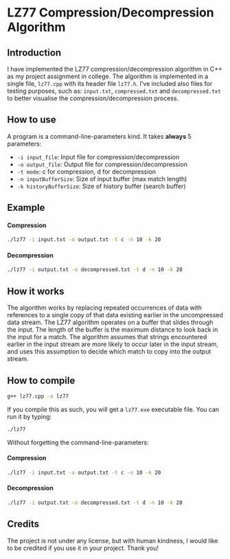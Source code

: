 # LZ77 Compression/Decompression Algorithm

## Introduction

I have implemented the LZ77 compression/decompression algorithm in C++ as my project assignment in college. The algorithm is implemented in a single file, `lz77.cpp` with its header file `lz77.h`. I've included also files for testing purposes, such as: `input.txt`, `compressed.txt` and `decompressed.txt` to better visualise the compression/decompression process.

## How to use

A program is a command-line-parameters kind. It takes **always** 5 parameters:

- `-i input_file`: Input file for compression/decompression
- `-o output_file`: Output file for compression/decompression
- `-t mode`: c for compression, d for decompression
- `-n inputBufferSize`: Size of input buffer (max match length)
- `-k historyBufferSize`: Size of history buffer (search buffer)

## Example

#### Compression

```bash
./lz77 -i input.txt -o output.txt -t c -n 10 -k 20
````

#### Decompression

```bash
./lz77 -i output.txt -o decompressed.txt -t d -n 10 -k 20
```

## How it works

The algorithm works by replacing repeated occurrences of data with references to a single copy of that data existing earlier in the uncompressed data stream. The LZ77 algorithm operates on a buffer that slides through the input. The length of the buffer is the maximum distance to look back in the input for a match. The algorithm assumes that strings encountered earlier in the input stream are more likely to occur later in the input stream, and uses this assumption to decide which match to copy into the output stream.

## How to compile

```bash
g++ lz77.cpp -o lz77
```

If you compile this as such, you will get a `lz77.exe` executable file. You can run it by typing:

```bash
./lz77
```

Without forgetting the command-line-parameters:

#### Compression

```bash
./lz77 -i input.txt -o output.txt -t c -n 10 -k 20
```

#### Decompression

```bash
./lz77 -i output.txt -o decompressed.txt -t d -n 10 -k 20
```

## Credits

The project is not under any license, but with human kindness, I would like to be credited if you use it in your project. Thank you!
